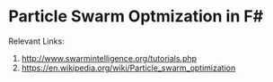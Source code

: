 # Particle Swarm Optmization in F#

Relevant Links:
1. http://www.swarmintelligence.org/tutorials.php
2. https://en.wikipedia.org/wiki/Particle_swarm_optimization